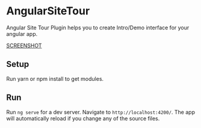 # AngularSiteTour
Angular Site Tour Plugin helps you to create Intro/Demo interface for your angular app.



[SCREENSHOT](https://user-images.githubusercontent.com/2241517/54872543-afd7b400-4dd6-11e9-9bdd-c797c1ff0298.png)


## Setup

Run yarn or npm install to get modules.


## Run

Run `ng serve` for a dev server. Navigate to `http://localhost:4200/`. The app will automatically reload if you change any of the source files.
